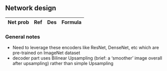 ## Network design

| Net prob | Ref | Des | Formula |
| -- | -- | -- | -- |

### General notes
- Need to leverage these encoders like ResNet, DenseNet, etc which are pre-trained on ImageNet dataset
- decoder part uses Bilinear Upsampling (brief: a ‘smoother’ image overall after upsampling) rather than simple Upsampling